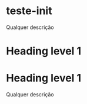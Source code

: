 # teste-init
Qualquer descrição

# Heading level 1	

Heading level 1
===============
Qualquer descrição
